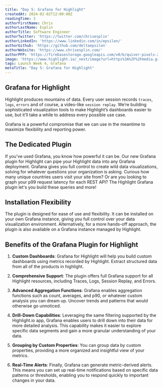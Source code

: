 ```yaml
---
title: "Day 5: Grafana for Highlight"
createdAt: 2024-02-02T12:00:00Z
readingTime: 3
authorFirstName: Chris
authorLastName: Esplin
authorTitle: Software Engineer
authorTwitter: 'https://twitter.com/chrisesplin'
authorLinkedIn: 'https://www.linkedin.com/in/epsilon/'
authorGithub: 'https://github.com/deltaepsilon'
authorWebsite: 'https://www.chrisesplin.com/'
authorPFP: 'https://firebasestorage.googleapis.com/v0/b/quiver-pixels-2020.appspot.com/o/F1EQ3eaBqkbEKEHBigolXIlmdut2%2F1408a808-60a6-4102-b636-08ab24041503.jpeg?alt=media&token=5f0ed5d8-c192-4aa3-a75b-3eb6cac9a552'
image: 'https://www.highlight.io/_next/image?url=https%3A%2F%2Fmedia.graphassets.com%2FE7U4wuSyS5mXKGfDOWsz&w=3840&q=75'
tags: Launch Week 4, Grafana
metaTitle: "Day 5: Grafana for Highlight"
---
```


## Grafana for Highlight
Highlight produces mountains of data. Every user session records `traces`, `logs`, `errors` and of course, a video-like `session replay`.
We’re building sophisticated visualization tools to make Highlight’s dashboards easier to use, but it’ll take a while to address every possible use case.

Grafana is a powerful compromise that we can use in the meantime to maximize flexibility and reporting power.

## The Dedicated Plugin
If you've used Grafana, you know how powerful it can be. Our new Grafana plugin for Highlight can pipe your Highlight data into any Grafana deployment. Grafana gives you full control to create wild data visualizations, solving for whatever questions your organization is asking.
Curious how many unique countries users visit your site from? Or are you looking to graph your p99 request latency for each REST API? The Highlight Grafana plugin let's you build these queries and more!

## Installation Flexibility
The plugin is designed for ease of use and flexibility. It can be installed on your own Grafana instance, giving you full control over your data visualization environment. Alternatively, for a more hands-off approach, the plugin is also available on a Grafana instance managed by Highlight.

## Benefits of the Grafana Plugin for Highlight

1. **Custom Dashboards**: Grafana for Highlight will help you build custom dashboards using metrics recorded by Highlight. Extract structured data from all of the products in highlight.

2. **Comprehensive Support**: The plugin offers full Grafana support for all Highlight resources, including Traces, Logs, Session Replay, and Errors.

3. **Advanced Aggregation Functions**: Grafana enables aggregation functions such as count, averages, and p90, or whatever custom analysis you can dream up. Uncover trends and patterns that would otherwise go unnoticed.

4. **Drill-Down Capabilities**: Leveraging the same filtering supported by the Highlight.io app, Grafana enables users to drill down into their data for more detailed analysis. This capability makes it easier to explore specific data segments and gain a more granular understanding of your data.

5. **Grouping by Custom Properties**: You can group data by custom properties, providing a more organized and insightful view of your metrics.

6. **Real-Time Alerts**: Finally, Grafana can generate metric-derived alerts. This means you can set up real-time notifications based on specific data patterns or thresholds, enabling you to respond quickly to important changes in your data.
